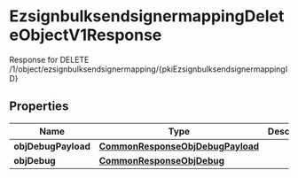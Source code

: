 

# EzsignbulksendsignermappingDeleteObjectV1Response

Response for DELETE /1/object/ezsignbulksendsignermapping/{pkiEzsignbulksendsignermappingID}

## Properties

| Name | Type | Description | Notes |
|------------ | ------------- | ------------- | -------------|
|**objDebugPayload** | [**CommonResponseObjDebugPayload**](CommonResponseObjDebugPayload.md) |  |  |
|**objDebug** | [**CommonResponseObjDebug**](CommonResponseObjDebug.md) |  |  [optional] |



